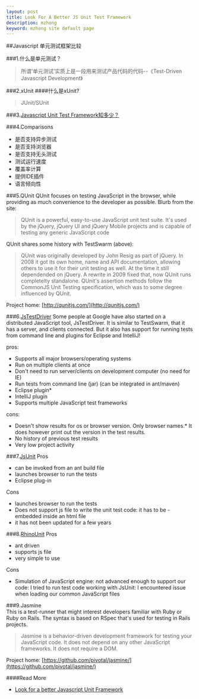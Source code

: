 ```yaml
---
layout: post
title: Look For A Better JS Unit Test Framework
description: mzhong
keyword: mzhong site default page
---
```


##Javascript 单元测试框架比较 

###1.什么是单元测试？ 
>所谓‘单元测试’实质上是一段用来测试产品代码的代码--《Test-Driven Javascript Development》 

###2.xUnit
####什么是xUnit? 
>JUnit/SUnit 


###3.[Javascript Unit Test Framework知多少？](http://en.wikipedia.org/wiki/List_of_unit_testing_frameworks#JavaScript) 


###4.Comparisons

* 是否支持异步测试
* 是否支持浏览器
* 是否支持无头测试
* 测试运行速度
* 覆盖率计算
* 提供IDE插件
* 语言倾向性


###5.QUnit
QUnit focuses on testing JavaScript in the browser, while providing as much convenience to the developer as possible. Blurb from the site:

>QUnit is a powerful, easy-to-use JavaScript unit test suite. It's used by the jQuery, jQuery UI and jQuery Mobile projects and is capable of testing any generic JavaScript code

QUnit shares some history with TestSwarm (above):

>QUnit was originally developed by John Resig as part of jQuery. In 2008 it got its own home, name and API documentation, allowing others to use it for their unit testing as well. At the time it still dependended on jQuery. A rewrite in 2009 fixed that, now QUnit runs completelty standalone. QUnit's assertion methods follow the CommonJS Unit Testing specification, which was to some degree influenced by QUnit.

Project home: [http://qunitjs.com/](http://qunitjs.com/) 

###6.[JsTestDriver](http://code.google.com/p/js-test-driver/) 
Some people at Google have also started on a distributed JavaScript tool, JsTestDriver. It is similar to TestSwarm, that it has a server, and clients connected. But it also has support for running tests from command line and plugins for Eclipse and IntelliJ! 

pros:  
 
* Supports all major browsers/operating systems
* Run on multiple clients at once
* Don't need to run server/clients on development computer (no need for IE)
* Run tests from command line (jar) (can be integrated in ant/maven)
* Eclipse plugin* 
* IntelliJ plugin
* Supports multiple JavaScript test frameworks

cons:  
* Doesn't show results for os or browser version. Only browser names.* It does however print out the version in the test results.
* No history of previous test results
* Very low project activity


###7.[JsUnit](https://github.com/pivotal/jsunit)
Pros  

* can be invoked from an ant build file
* launches browser to run the tests
* Eclipse plug-in

Cons    

* launches browser to run the tests
* Does not support js file to write the unit test code: it has to be -embedded inside an html file
* it has not been updated for a few years

###8.[RhinoUnit](http://code.google.com/p/rhinounit)
Pros  

* ant driven
* supports js file
* very simple to use

Cons
 
* Simulation of JavaScript engine: not advanced enough to support our code: I tried to run test code working with JsUnit: I encountered issue when loading our common JavaScript files

###9.Jasmine  
This is a test-runner that might interest developers familiar with Ruby or Ruby on Rails. The syntax is based on RSpec that's used for testing in Rails projects.

>Jasmine is a behavior-driven development framework for testing your JavaScript code. It does not depend on any other JavaScript frameworks. It does not require a DOM.

Project home: [https://github.com/pivotal/jasmine/](https://github.com/pivotal/jasmine/)


####Read More 
* [Look for a better Javascript Unit Framework](http://stackoverflow.com/questions/300855/looking-for-a-better-javascript-unit-test-tool)





